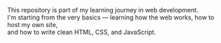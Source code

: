 This repository is part of my learning journey in web development.  
I'm starting from the very basics — learning how the web works, how to host my own site,  
and how to write clean HTML, CSS, and JavaScript.
